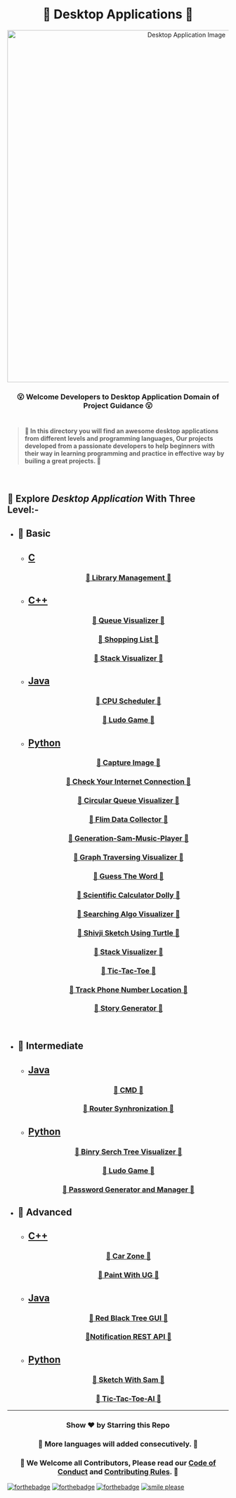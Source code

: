 <h1 align="center">💙 Desktop Applications 💙</h1>
<p align="center"><img src="https://github.com/SamarpanCoder2002/Project-Guidance/blob/main/Documents/Desktop-Image.png?raw=true" alt="Desktop Application Image" width=800px />
   <h3><p align="center"><strong>😮 Welcome Developers to Desktop Application Domain of Project Guidance 😮</strong></p>
</p></h3>

<h1></h1>

> <h4>🍊 In this directory you will find an awesome desktop applications from different levels and programming languages, Our projects developed from a passionate developers to help beginners with their way in learning programming and practice in effective way by builing a great projects. 🍊</h4>

</br>

<h2> 🎯 Explore <i>Desktop Application</i> With Three Level:-</h2>

- <h2>🚩 Basic</h2>

  - [<h2> C </h2>](https://github.com/Kushal997-das/Project-Guidance/tree/main/Desktop%20Application/Basic/C)
    [<h3 align="center"> 🔱 Library Management 🔱](https://github.com/Kushal997-das/Project-Guidance/tree/main/Desktop%20Application/Basic/C/Library%20managment)
    </br>


  - [<h2> C++ </h2>](https://github.com/Kushal997-das/Project-Guidance/tree/main/Desktop%20Application/Basic/C%2B%2B)

    [<h3 align="center"> 🔱 Queue Visualizer 🔱](https://github.com/Kushal997-das/Project-Guidance/tree/main/Desktop%20Application/Basic/C%2B%2B/Queue%20Visualizer)
    
    
    [<h3 align="center"> 🔱 Shopping List 🔱](https://github.com/Kushal997-das/Project-Guidance/tree/main/Desktop%20Application/Basic/C%2B%2B/Shopping%20List)
    
    
    [<h3 align="center"> 🔱 Stack Visualizer 🔱](https://github.com/Kushal997-das/Project-Guidance/tree/main/Desktop%20Application/Basic/C%2B%2B/Stack%20Visualizer)</br>

  - [<h2> Java </h2>](https://github.com/Kushal997-das/Project-Guidance/tree/main/Desktop%20Application/Basic/Java)
    [<h3 align="center"> 🔱 CPU Scheduler 🔱](https://github.com/SamarpanCoder2002/Project-Guidance/tree/main/Desktop%20Application/Basic/Java/CPU%20Scheduler)
    
    
    [<h3 align="center"> 🔱 Ludo Game 🔱](https://github.com/biptu123/Project-Guidance/raw/main/Desktop%20Application/Basic/Java/LudoGame/ludo.gif)
    </br>


  - [<h2> Python </h2>](https://github.com/Kushal997-das/Project-Guidance/tree/main/Desktop%20Application/Basic/Python)
    [<h3 align="center"> 🔱 Capture Image 🔱](https://github.com/Kushal997-das/Project-Guidance/tree/main/Desktop%20Application/Basic/Python/Capture%20Image)
    </p>
        
    [<h3 align="center"> 🔱 Check Your Internet Connection 🔱](https://github.com/Kushal997-das/Project-Guidance/tree/main/Desktop%20Application/Basic/Python/Check%20your%20internet%20conncetion)
    

    [<h3 align="center"> 🔱 Circular Queue Visualizer 🔱](https://github.com/Kushal997-das/Project-Guidance/tree/main/Desktop%20Application/Basic/Python/Circular-Queue-Visualizer)
    
    
  
    [<h3 align="center"> 🔱 Flim Data Collector 🔱](https://github.com/Kushal997-das/Project-Guidance/tree/main/Desktop%20Application/Basic/Python/Flim%20Data%20Collector)
    

    [<h3 align="center"> 🔱 Generation-Sam-Music-Player 🔱](https://github.com/Kushal997-das/Project-Guidance/tree/main/Desktop%20Application/Basic/Python/Generation-Sam-Music-Player)
    
    
    [<h3 align="center"> 🔱 Graph Traversing Visualizer 🔱](https://github.com/Kushal997-das/Project-Guidance/tree/main/Desktop%20Application/Basic/Python/Graph-Traversing-Visualizer)
    

    [<h3 align="center"> 🔱 Guess The Word 🔱](https://github.com/Kushal997-das/Project-Guidance/tree/main/Desktop%20Application/Basic/Python/Guess%20The%20Word)
    
    
    
    [<h3 align="center"> 🔱 Scientific Calculator Dolly 🔱](https://github.com/Kushal997-das/Project-Guidance/tree/main/Desktop%20Application/Basic/Python/Scientific%20Calculator%20Dolly)
    

    [<h3 align="center"> 🔱 Searching Algo Visualizer 🔱](https://github.com/Kushal997-das/Project-Guidance/tree/main/Desktop%20Application/Basic/Python/Searching-Algo-Visualizer)
   
    
    
    [<h3 align="center"> 🔱 Shivji Sketch Using Turtle 🔱](https://github.com/Kushal997-das/Project-Guidance/tree/main/Desktop%20Application/Basic/Python/Shivji%20Sketch%20Using%20Turtle)
    
    [<h3 align="center"> 🔱 Stack Visualizer 🔱](https://github.com/Kushal997-das/Project-Guidance/tree/main/Desktop%20Application/Basic/Python/Tic-Tac-Toe)
    
    
    
    [<h3 align="center"> 🔱 Tic-Tac-Toe 🔱](https://github.com/Kushal997-das/Project-Guidance/tree/main/Desktop%20Application/Basic/Python/Tic-Tac-Toe)
    
    [<h3 align="center"> 🔱 Track Phone Number Location 🔱](https://github.com/Kushal997-das/Project-Guidance/tree/main/Desktop%20Application/Basic/Python/Track%20Phone%20number%20location)
    
    
    
    [<h3 align="center"> 🔱 Story Generator 🔱 </h3>](https://github.com/Kushal997-das/Project-Guidance/tree/main/Desktop%20Application/Basic/Python/Story-Generator)
    </br>


- <h2>🚩 Intermediate</h2>

  - [<h2> Java </h2>](https://github.com/Kushal997-das/Project-Guidance/tree/main/Desktop%20Application/Intermediate/Java)

    [<h3 align="center"> 🔱 CMD 🔱](https://github.com/Kushal997-das/Project-Guidance/tree/main/Desktop%20Application/Intermediate/Java/CMD)
    </p>
    
    [<h3 align="center"> 🔱 Router Synhronization 🔱](https://github.com/Kushal997-das/Project-Guidance/tree/main/Desktop%20Application/Intermediate/Java/Router%20Synchronization)
    </br>


  - [<h2> Python </h2>](https://github.com/Kushal997-das/Project-Guidance/tree/main/Desktop%20Application/Intermediate/Python)

    [<h3 align="center"> 🔱 Binry Serch Tree Visualizer 🔱](https://github.com/Kushal997-das/Project-Guidance/tree/main/Desktop%20Application/Intermediate/Python/Binary-Search-Tree-Visualizer)
    

    [<h3 align="center"> 🔱 Ludo Game 🔱](https://github.com/Kushal997-das/Project-Guidance/tree/main/Desktop%20Application/Intermediate/Python/Ludo_Game)
    
    
    [<h3 align="center"> 🔱 Password Generator and Manager 🔱](https://github.com/Kushal997-das/Project-Guidance/tree/main/Desktop%20Application/Intermediate/Python/Password-Generator-and-Manager)
    </br>
  
- <h2>🚩 Advanced</h2>

  - [<h2> C++ </h2>](https://github.com/Kushal997-das/Project-Guidance/tree/main/Desktop%20Application/Advanced/C%2B%2B)

    [<h3 align="center"> 🔱 Car Zone 🔱](https://github.com/Kushal997-das/Project-Guidance/tree/main/Desktop%20Application/Advanced/C%2B%2B/Car%20Zone)
    
    
    [<h3 align="center"> 🔱 Paint With UG 🔱](https://github.com/Kushal997-das/Project-Guidance/tree/main/Desktop%20Application/Advanced/C%2B%2B/Paint%20With%20UG)
    </br>

  - [<h2> Java </h2>](https://github.com/Kushal997-das/Project-Guidance/tree/main/Desktop%20Application/Advanced/Java)

    [<h3 align="center"> 🔱 Red Black Tree GUI 🔱](https://github.com/Kushal997-das/Project-Guidance/tree/main/Desktop%20Application/Advanced/Java/Red%20Black%20Tree%20GUI)
    </br>
    
     [<h3 align="center"> 🔱Notification REST API 🔱](https://github.com/TawfikYasser/Project-Guidance/tree/main/Desktop%20Application/Advanced/Java/Notification%20REST%20API)
    </br>

  - [<h2> Python </h2>](https://github.com/Kushal997-das/Project-Guidance/tree/main/Desktop%20Application/Advanced/Python)

    [<h3 align="center"> 🔱 Sketch With Sam 🔱](https://github.com/Kushal997-das/Project-Guidance/tree/main/Desktop%20Application/Advanced/Python/Sketch%20With%20Sam)
    
    
    [<h3 align="center"> 🔱 Tic-Tac-Toe-AI 🔱](https://github.com/Kushal997-das/Project-Guidance/tree/main/Desktop%20Application/Advanced/Python/Tic-Tac-Toe-AI)
    </br>

***

<h3> <p align="center">Show ❤️ by Starring this Repo</p> </h3>

<h3> <p align="center"> 💌 More languages will added consecutively. 💌</p> </h3>

### <p align="center"> 🎉 We Welcome all Contributors, Please read our [Code of Conduct](https://github.com/Kushal997-das/Project-Guidance/blob/main/CODE_OF_CONDUCT.md) and [Contributing Rules](https://github.com/Kushal997-das/Project-Guidance/blob/main/CONTRIBUTING.md). 🎉

[![forthebadge](https://forthebadge.com/images/badges/built-by-developers.svg)](https://forthebadge.com)
[![forthebadge](https://forthebadge.com/images/badges/built-with-love.svg)](https://forthebadge.com)
[![forthebadge](https://forthebadge.com/images/badges/built-with-swag.svg)](https://forthebadge.com)
[![smile please](https://forthebadge.com/images/badges/makes-people-smile.svg)](https://github.com/Kushal997-das/)
